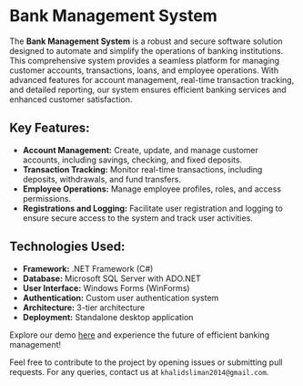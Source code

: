 # Bank Management System

The **Bank Management System** is a robust and secure software solution designed to automate and simplify the operations of banking institutions. This comprehensive system provides a seamless platform for managing customer accounts, transactions, loans, and employee operations. With advanced features for account management, real-time transaction tracking, and detailed reporting, our system ensures efficient banking services and enhanced customer satisfaction.

## Key Features:
- **Account Management:** Create, update, and manage customer accounts, including savings, checking, and fixed deposits.
- **Transaction Tracking:** Monitor real-time transactions, including deposits, withdrawals, and fund transfers.
- **Employee Operations:** Manage employee profiles, roles, and access permissions.
- **Registrations and Logging:** Facilitate user registration and logging to ensure secure access to the system and track user activities.

## Technologies Used:
- **Framework:** .NET Framework (C#)
- **Database:** Microsoft SQL Server with ADO.NET
- **User Interface:** Windows Forms (WinForms)
- **Authentication:** Custom user authentication system
- **Architecture:** 3-tier architecture
- **Deployment:** Standalone desktop application

Explore our demo [here](https://drive.google.com/file/d/1jB30H2GB2B-8D1w47FfBQ6jF6D7jL6XI/view?usp=sharing) and experience the future of efficient banking management!

Feel free to contribute to the project by opening issues or submitting pull requests. For any queries, contact us at `khalidsliman2014@gmail.com`.
